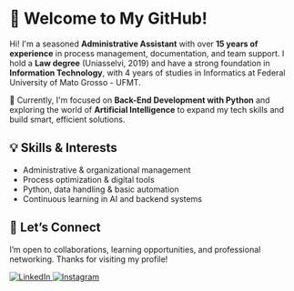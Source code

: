 # 👋 Welcome to My GitHub!

Hi! I'm a seasoned **Administrative Assistant** with over **15 years of experience** in process management, documentation, and team support. I hold a **Law degree** (Uniasselvi, 2019) and have a strong foundation in **Information Technology**, with 4 years of studies in Informatics at Federal University of Mato Grosso - UFMT.

🔧 Currently, I'm focused on **Back-End Development with Python** and exploring the world of **Artificial Intelligence** to expand my tech skills and build smart, efficient solutions.

## 💡 Skills & Interests

- Administrative & organizational management  
- Process optimization & digital tools  
- Python, data handling & basic automation  
- Continuous learning in AI and backend systems  

## 🤝 Let’s Connect

I’m open to collaborations, learning opportunities, and professional networking. Thanks for visiting my profile!

<p align="left">
  <a href="https://www.linkedin.com/in/marciotremura" target="_blank">
    <img src="https://img.shields.io/badge/LinkedIn-%230077B5.svg?style=for-the-badge&logo=linkedin&logoColor=white" alt="LinkedIn">
  </a>
  <a href="https://www.instagram.com/marciotremura/" target="_blank">
    <img src="https://img.shields.io/badge/Instagram-%23E4405F.svg?style=for-the-badge&logo=instagram&logoColor=white" alt="Instagram">
  </a>
</p>
